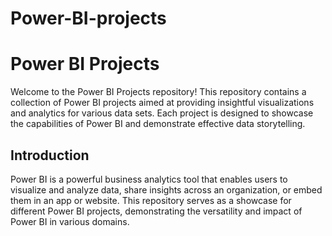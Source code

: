 # Power-BI-projects
# Power BI Projects

Welcome to the Power BI Projects repository! This repository contains a collection of Power BI projects aimed at providing insightful visualizations and analytics for various data sets. Each project is designed to showcase the capabilities of Power BI and demonstrate effective data storytelling.

## Introduction
Power BI is a powerful business analytics tool that enables users to visualize and analyze data, share insights across an organization, or embed them in an app or website. This repository serves as a showcase for different Power BI projects, demonstrating the versatility and impact of Power BI in various domains.
